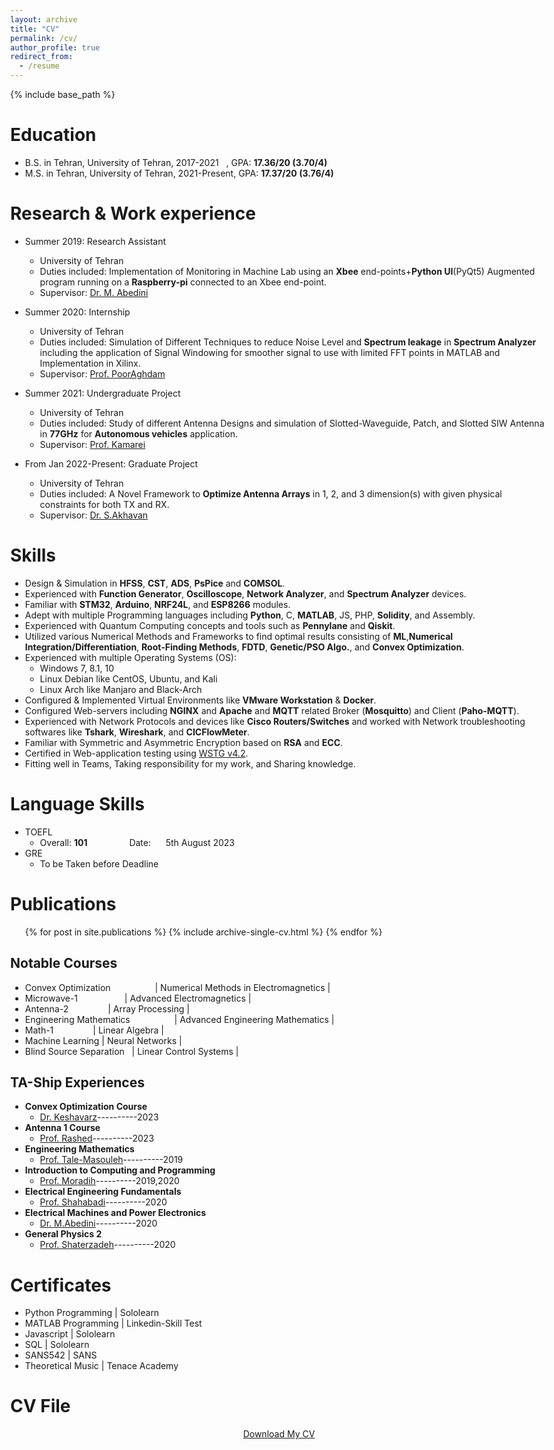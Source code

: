 ```yaml
---
layout: archive
title: "CV"
permalink: /cv/
author_profile: true
redirect_from:
  - /resume
---
```

{% include base_path %}



Education
======
* B.S. in Tehran, University of Tehran, 2017-2021&nbsp;&nbsp;   , GPA: **17.36/20 (3.70/4)**
* M.S. in Tehran, University of Tehran, 2021-Present, GPA: **17.37/20 (3.76/4)**


Research & Work experience
======
* Summer 2019: Research Assistant
  * University of Tehran
  * Duties included: Implementation of Monitoring in Machine Lab using an **Xbee** end-points+**Python UI**(PyQt5) Augmented program running on a **Raspberry-pi** connected to an Xbee end-point.
  * Supervisor: [Dr. M. Abedini](https://ece.ut.ac.ir/~m.abedini)

* Summer 2020: Internship
  * University of Tehran
  * Duties included: Simulation of Different Techniques to reduce Noise Level and **Spectrum leakage** in **Spectrum Analyzer** including the application of Signal Windowing for smoother signal to use with limited FFT points in MATLAB and Implementation in Xilinx. 
  * Supervisor: [Prof. PoorAghdam](https://ece.ut.ac.ir/~kaghdam/network)
 
* Summer 2021: Undergraduate Project
  * University of Tehran
  * Duties included: Study of different Antenna Designs and simulation of Slotted-Waveguide, Patch, and Slotted SIW Antenna in **77GHz** for **Autonomous vehicles** application. 
  * Supervisor: [Prof. Kamarei](https://ece.ut.ac.ir/~kamarei)
 
* From Jan 2022-Present: Graduate Project
  * University of Tehran
  * Duties included: A Novel Framework to **Optimize Antenna Arrays** in 1, 2, and 3 dimension(s) with given physical constraints for both TX and RX. 
  * Supervisor: [Dr. S.Akhavan](https://ece.ut.ac.ir/~s.akhavan)
  
Skills
======
* Design & Simulation in **HFSS**, **CST**, **ADS**, **PsPice** and **COMSOL**.
* Experienced with **Function Generator**, **Oscilloscope**, **Network Analyzer**, and **Spectrum Analyzer** devices.
* Familiar with **STM32**, **Arduino**, **NRF24L**, and **ESP8266** modules. 
* Adept with multiple Programming languages including **Python**, C, **MATLAB**, JS, PHP, **Solidity**, and Assembly.
* Experienced with Quantum Computing concepts and tools such as **Pennylane** and **Qiskit**.
* Utilized various Numerical Methods and Frameworks to find optimal results consisting of **ML**,**Numerical Integration/Differentiation**, **Root-Finding Methods**, **FDTD**, **Genetic/PSO  Algo.**, and **Convex Optimization**.
* Experienced with multiple Operating Systems (OS):
  * Windows 7, 8.1, 10
  * Linux Debian like CentOS, Ubuntu, and Kali
  * Linux Arch like Manjaro and Black-Arch
* Configured & Implemented Virtual Environments like **VMware Workstation** & **Docker**.
* Configured Web-servers including **NGINX** and **Apache** and **MQTT** related Broker (**Mosquitto**) and Client (**Paho-MQTT**).
* Experienced with Network Protocols and devices like **Cisco Routers/Switches** and worked with Network troubleshooting softwares like **Tshark**, **Wireshark**, and **CICFlowMeter**.
* Familiar with Symmetric and Asymmetric Encryption based on **RSA** and **ECC**.
* Certified in Web-application testing using [WSTG v4.2](https://owasp.org/www-project-web-security-testing-guide/v42/).
* Fitting well in Teams, Taking responsibility for my work, and Sharing knowledge. 


Language Skills
======
* TOEFL
  * Overall: **101**  &nbsp;&nbsp;&nbsp;&nbsp;&nbsp;&nbsp;&nbsp;&nbsp;&nbsp;&nbsp;&nbsp;&nbsp;&nbsp;&nbsp;&nbsp;&nbsp;Date: &nbsp;&nbsp;&nbsp;&nbsp;    5th August 2023  
* GRE
  * To be Taken before Deadline

  
Publications
======
  <ul>{% for post in site.publications %}
    {% include archive-single-cv.html %}
  {% endfor %}</ul>
  
Notable Courses
------
* Convex Optimization   &nbsp;&nbsp;&nbsp; &nbsp;&nbsp;&nbsp;&nbsp; &nbsp;&nbsp;&nbsp;&nbsp;&nbsp;&nbsp;&nbsp;&nbsp;|  Numerical Methods in Electromagnetics  |
* Microwave-1   &nbsp;&nbsp;&nbsp;&nbsp;&nbsp;&nbsp;&nbsp;&nbsp;&nbsp;&nbsp;&nbsp;&nbsp;&nbsp;&nbsp;&nbsp;&nbsp;&nbsp;     |  Advanced Electromagnetics              |
* Antenna-2                   &nbsp;&nbsp;&nbsp;&nbsp;&nbsp;&nbsp;&nbsp;&nbsp;&nbsp;&nbsp;&nbsp;&nbsp;&nbsp;&nbsp;               |  Array Processing                       |
* Engineering Mathematics &nbsp;&nbsp;&nbsp;&nbsp;&nbsp;&nbsp;&nbsp;&nbsp;&nbsp;&nbsp;&nbsp;&nbsp;&nbsp;&nbsp;&nbsp;&nbsp;&nbsp;|  Advanced Engineering Mathematics       |
* Math-1     &nbsp;&nbsp;&nbsp;&nbsp;&nbsp;&nbsp;&nbsp;&nbsp;&nbsp;&nbsp;&nbsp;&nbsp;&nbsp;&nbsp; |  Linear Algebra                         |
* Machine Learning                     |  Neural Networks                        |
* Blind Source Separation   &nbsp;          |  Linear Control Systems                 |





TA-Ship Experiences
------
* **Convex Optimization Course**
  * [Dr. Keshavarz](https://arezoukt.github.io/)----------2023   
* **Antenna 1 Course**
  * [Prof. Rashed](https://ece.ut.ac.ir/~jrashed)----------2023 
* **Engineering Mathematics**
  * [Prof. Tale-Masouleh](https://profile.ut.ac.ir/~m.t.masouleh)----------2019 
* **Introduction to Computing and Programming**
  * [Prof. Moradih](https://ece.ut.ac.ir/~moradih)----------2019,2020
* **Electrical Engineering Fundamentals**
  * [Prof. Shahabadi](https://ece.ut.ac.ir/~shahabad)----------2020
* **Electrical Machines and Power Electronics**
  * [Dr. M.Abedini](https://ece.ut.ac.ir/~m.abedini)----------2020
* **General Physics 2**
  * [Prof. Shaterzadeh](https://profile.ut.ac.ir/~zahra.shaterzadeh)----------2020 

Certificates 
=====
* Python Programming | Sololearn
* MATLAB Programming | Linkedin-Skill Test
* Javascript         | Sololearn
* SQL                | Sololearn
* SANS542            | SANS
* Theoretical Music  | Tenace Academy



CV File
=====
  
<html lang="en"><head>
  <meta charset="utf-8">
  <meta http-equiv="X-UA-Compatible" content="IE=edge">
  <meta name="viewport" content="width=device-width, initial-scale=1"><!-- Begin Jekyll SEO tag v2.8.0 -->
<title>CV | Mohammadreza Arani Bidhendi</title>
<meta name="generator" content="Jekyll v4.3.1" />
<meta property="og:title" content="ABOUT" />
<meta name="author" content="MohammadReza Arani" />
<meta property="og:locale" content="en_US" />
<meta name="description" content=" Personal website of Mohammadreza ARani" />
<meta property="og:description" content="Personal website of MohammadReza Arani" />
<link rel="canonical" href="http://localhost:4000/" />
<meta property="og:url" content="http://localhost:4000/" />
<meta property="og:site_name" content="MohammadReza ARani" />
<meta property="og:type" content="website" />
<meta name="twitter:card" content="summary" />
<meta property="twitter:title" content="ABOUT" />
<script type="application/ld+json">
{"@context":"https://schema.org","@type":"WebSite","author":{"@type":"Person","name":"MohammadReza Arani"},"description":"Personal website of MohammadReza Arani","headline":"ABOUT","name":"MohammadReza Arani","url":"http://localhost:4000/"}</script>
<!-- End Jekyll SEO tag -->
<!--<link rel="stylesheet" href="/assets/css/style.css">-->
  <link rel="stylesheet" href="/assets/css/github-markdown.css">
  <link rel="stylesheet" href="https://www.w3schools.com/w3css/4/w3.css">	
  <link rel="stylesheet" href="https://fonts.googleapis.com/css?family=Raleway">
  <link rel="stylesheet" href="https://cdnjs.cloudflare.com/ajax/libs/font-awesome/4.7.0/css/font-awesome.min.css"><link type="application/atom+xml" rel="alternate" href="http://localhost:4000/feed.xml" title="MohammadReza Arani" />
</head>
<body class="w3-content" style="max-width:1600px">

 <div align="center"> 
<p><a href="https://github.com/MohammadReza-Arani/MohammadReza-Arani.github.io/blob/main/files/Mohammadreza_Arani_Bidhendi_CV.pdf" class="w3-button w3-white w3-border w3-border-indigo w3-round-large w3-text-blue">Download My CV</a> </p>
 </div>
  
</body>  
</html>

